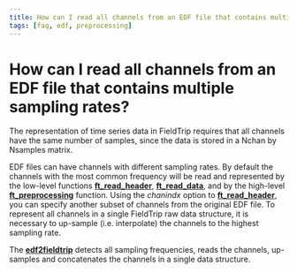 ```yaml
---
title: How can I read all channels from an EDF file that contains multiple sampling rates?
tags: [faq, edf, preprocessing]
---
```


# How can I read all channels from an EDF file that contains multiple sampling rates?

The representation of time series data in FieldTrip requires that all channels have the same number of samples, since the data is stored in a Nchan by Nsamples matrix.

EDF files can have channels with different sampling rates. By default the channels with the most common frequency will be read and represented by the low-level functions **[ft_read_header](https://github.com/fieldtrip/fieldtrip/blob/release/fileio/ft_read_header.m)**, **[ft_read_data](https://github.com/fieldtrip/fieldtrip/blob/release/fileio/ft_read_data.m)**, and by the high-level **[ft_preprocessing](https://github.com/fieldtrip/fieldtrip/blob/release/ft_preprocessing.m)** function. Using the _chanindx_ option to **[ft_read_header](https://github.com/fieldtrip/fieldtrip/blob/release/fileio/ft_read_header.m)**, you can specify another subset of channels from the original EDF file. To represent all channels in a single FieldTrip raw data structure, it is necessary to up-sample (i.e. interpolate) the channels to the highest sampling rate.

The **[edf2fieldtrip](https://github.com/fieldtrip/fieldtrip/blob/release/edf2fieldtrip.m)** detects all sampling frequencies, reads the channels, up-samples and concatenates the channels in a single data structure.
